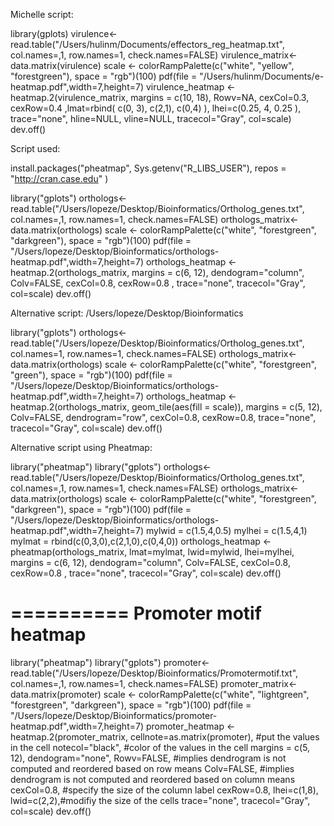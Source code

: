 Michelle script:

library(gplots)
virulence<-read.table("/Users/hulinm/Documents/effectors_reg_heatmap.txt", col.names=,1, row.names=1, check.names=FALSE)
virulence_matrix<-data.matrix(virulence)
scale <- colorRampPalette(c("white", "yellow", "forestgreen"), space = "rgb")(100)
pdf(file = "/Users/hulinm/Documents/e-heatmap.pdf",width=7,height=7)
virulence_heatmap <- heatmap.2(virulence_matrix, margins = c(10, 18), Rowv=NA, cexCol=0.3, cexRow=0.4 ,lmat=rbind( c(0, 3), c(2,1), c(0,4) ), lhei=c(0.25, 4, 0.25 ), trace="none", hline=NULL, vline=NULL, tracecol="Gray", col=scale)
dev.off()


Script used:

install.packages("pheatmap", Sys.getenv("R_LIBS_USER"), repos = "http://cran.case.edu" )

library("gplots")
orthologs<-read.table("/Users/lopeze/Desktop/Bioinformatics/Ortholog_genes.txt", col.names=,1, row.names=1, check.names=FALSE)
orthologs_matrix<-data.matrix(orthologs)
scale <- colorRampPalette(c("white", "forestgreen", "darkgreen"), space = "rgb")(100)
pdf(file = "/Users/lopeze/Desktop/Bioinformatics/orthologs-heatmap.pdf",width=7,height=7)
orthologs_heatmap <- heatmap.2(orthologs_matrix, margins = c(6, 12), dendogram="column", Colv=FALSE, cexCol=0.8, cexRow=0.8 , trace="none", tracecol="Gray", col=scale)
dev.off()


Alternative script:
/Users/lopeze/Desktop/Bioinformatics

library("gplots")
orthologs<-read.table("/Users/lopeze/Desktop/Bioinformatics/Ortholog_genes.txt", col.names=1, row.names=1, check.names=FALSE)
orthologs_matrix<-data.matrix(orthologs)
scale <- colorRampPalette(c("white", "forestgreen", "green"), space = "rgb")(100)
pdf(file = "/Users/lopeze/Desktop/Bioinformatics/orthologs-heatmap.pdf",width=7,height=7)
orthologs_heatmap <- heatmap.2(orthologs_matrix, geom_tile(aes(fill = scale)), margins = c(5, 12), Colv=FALSE, dendrogram="row", cexCol=0.8, cexRow=0.8, trace="none", tracecol="Gray", col=scale)
dev.off()

Alternative script using Pheatmap:

library("pheatmap")
library("gplots")
orthologs<-read.table("/Users/lopeze/Desktop/Bioinformatics/Ortholog_genes.txt", col.names=,1, row.names=1, check.names=FALSE)
orthologs_matrix<-data.matrix(orthologs)
scale <- colorRampPalette(c("white", "forestgreen", "darkgreen"), space = "rgb")(100)
pdf(file = "/Users/lopeze/Desktop/Bioinformatics/orthologs-heatmap.pdf",width=7,height=7)
mylwid = c(1.5,4,0.5)
mylhei = c(1.5,4,1)
mylmat = rbind(c(0,3,0),c(2,1,0),c(0,4,0))
orthologs_heatmap <- pheatmap(orthologs_matrix, lmat=mylmat, lwid=mylwid, lhei=mylhei, margins = c(6, 12), dendogram="column", Colv=FALSE, cexCol=0.8, cexRow=0.8 , trace="none", tracecol="Gray", col=scale)
dev.off()


==========
Promoter motif heatmap
==========

library("pheatmap")
library("gplots")
promoter<-read.table("/Users/lopeze/Desktop/Bioinformatics/Promotermotif.txt", col.names=,1, row.names=1, check.names=FALSE)
promoter_matrix<-data.matrix(promoter)
scale <- colorRampPalette(c("white", "lightgreen", "forestgreen", "darkgreen"), space = "rgb")(100)
pdf(file = "/Users/lopeze/Desktop/Bioinformatics/promoter-heatmap.pdf",width=7,height=7)
promoter_heatmap <- heatmap.2(promoter_matrix,
cellnote=as.matrix(promoter), #put the values in the cell
notecol="black", #color of the values in the cell
margins = c(5, 12),
dendogram="none",
Rowv=FALSE, #implies dendrogram is not computed and reordered based on row means
Colv=FALSE, #implies dendrogram is not computed and reordered based on column means
cexCol=0.8, #specify the size of the column label
cexRow=0.8,
lhei=c(1,8),
lwid=c(2,2),#modifiy the size of the cells
trace="none", tracecol="Gray", col=scale)
dev.off()
